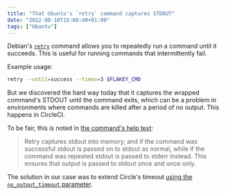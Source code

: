 ```yaml
---
title: "That Ubuntu's `retry` command captures STDOUT"
date: "2022-08-18T15:00:40+01:00"
tags: ["Ubuntu"]
---
```


Debian's [`retry`][debian_manpage] command allows you to repeatedly run a
command until it succeeds. This is useful for running commands that
intermittently fail.

Example usage:

```sh
retry --until=success --times=3 $FLAKEY_CMD
```

But we discovered the hard way today that it captures the wrapped command's
STDOUT until the command exits, which can be a problem in environments where
commands are killed after a period of no output. This happens in CircleCI.

To be fair, this is noted in [the command's help text][github_help_source]:

> Retry captures stdout into memory, and if the command was successful stdout is
> passed on to stdout as normal, while if the command was repeated stdout is
> passed to stderr instead. This ensures that output is passed to stdout once
> and once only.

The solution in our case was to extend Circle's timeout [using the
`no_output_timeout` parameter][circleci_timeout].

[debian_manpage]: https://manpages.debian.org/testing/retry/retry.1.en.html
[github_help_source]:
  https://github.com/minfrin/retry/blob/f6f1acd4b235e96dd9cb11263fb181ec44c3ece9/retry.c#L108-L111
[circleci_timeout]:
  https://support.circleci.com/hc/en-us/articles/360045268074-Build-Fails-with-Too-long-with-no-output-exceeded-10m0s-context-deadline-exceeded-
